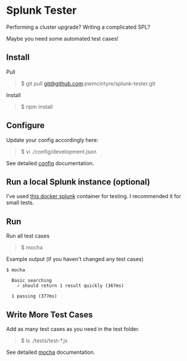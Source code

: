 # Splunk Tester

Performing a cluster upgrade?
Writing a complicated SPL?

Maybe you need some automated test cases!

## Install
Pull
> $ git pull git@github.com:pwmcintyre/splunk-tester.git

Install
> $ npm install

## Configure

Update your config accordingly here:
> $ vi ./config/development.json

See detailed [config](https://www.npmjs.com/package/config) documentation.

## Run a local Splunk instance (optional)

I've used [this docker splunk](https://hub.docker.com/r/johnsandiford/splunk) container for testing. I recommended it for small tests.

## Run

Run all test cases
> $ mocha

Example output (if you haven't changed any test cases)

    $ mocha    
    
      Basic searching
        ✓ should return 1 result quickly (367ms)
    
      1 passing (377ms)

## Write More Test Cases
Add as many test cases as you need in the test folder.
> $ ls ./tests/test-*.js

See detailed [mocha](https://www.npmjs.com/package/mocha) documentation.
